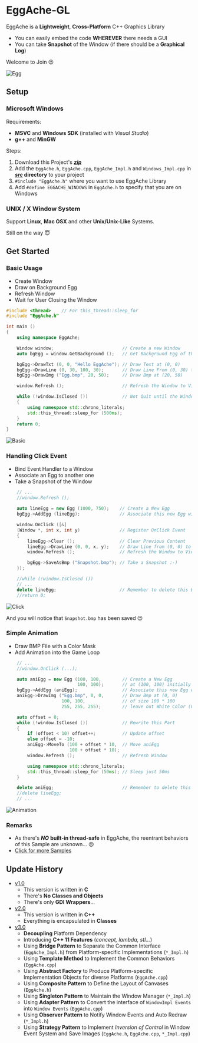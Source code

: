 # EggAche-GL

EggAche is a **Lightweight**, **Cross-Platform** C++ Graphics Library

- You can easily embed the code **WHEREVER** there needs a GUI
- You can take **Snapshot** of the Window (if there should be a **Graphical Log**)

Welcome to Join :wink:

![Egg](Test_Windows/Egg.bmp)

## Setup

### Microsoft Windows

Requirements:

- **MSVC** and **Windows SDK** (installed with *Visual Studio*)
- **g++** and **MinGW**

Steps:

1. Download this Project's **_[zip](https://github.com/BOT-Man-JL/EggAche-GL/archive/master.zip)_**
2. Add the `EggAche.h`, `EggAche.cpp`, `EggAche_Impl.h` and `Windows_Impl.cpp` in **_[src](https://github.com/BOT-Man-JL/EggAche-GL/tree/master/src)_ directory** to your project
3. `#include "EggAche.h"` where you want to use EggAche Library
4. Add `#define EGGACHE_WINDOWS` in `EggAche.h` to specify that you are on Windows

### UNIX / X Window System

Support **Linux**, **Mac OSX** and other **Unix/Unix-Like** Systems.

Still on the way :innocent:

## Get Started

### Basic Usage

- Create Window
- Draw on Background Egg
- Refresh Window
- Wait for User Closing the Window

``` c++
#include <thread>    // For this_thread::sleep_for
#include "EggAche.h"

int main ()
{
    using namespace EggAche;

    Window window;                          // Create a new Window
    auto bgEgg = window.GetBackground ();   // Get Background Egg of this Window

    bgEgg->DrawTxt (0, 0, "Hello EggAche"); // Draw Text at (0, 0)
    bgEgg->DrawLine (0, 30, 100, 30);       // Draw Line From (0, 30) to (100, 30)
    bgEgg->DrawImg ("Egg.bmp", 20, 50);     // Draw Bmp at (20, 50)

    window.Refresh ();                      // Refresh the Window to View Changes

    while (!window.IsClosed ())             // Not Quit until the Window is closed
    {
        using namespace std::chrono_literals;
        std::this_thread::sleep_for (500ms);
    }
    return 0;
}
```

![Basic](Demo/Basic.png)

### Handling Click Event

- Bind Event Handler to a Window
- Associate an Egg to another one
- Take a Snapshot of the Window

``` c++
    // ...
    //window.Refresh ();
    
    auto lineEgg = new Egg (1000, 750);    // Create a New Egg
    bgEgg->AddEgg (lineEgg);               // Associate this new Egg with Background Egg

    window.OnClick ([&]
    (Window *, int x, int y)               // Register OnClick Event
    {
        lineEgg->Clear ();                 // Clear Previous Content
        lineEgg->DrawLine (0, 0, x, y);    // Draw Line from (0, 0) to the Point you Clicked
        window.Refresh ();                 // Refresh the Window to View Changes

        bgEgg->SaveAsBmp ("Snapshot.bmp"); // Take a Snapshot :-)
    });

    //while (!window.IsClosed ())
    // ...
    delete lineEgg;                        // Remember to delete this Egg
    //return 0;
```

![Click](Demo/Click.png)

And you will notice that `Snapshot.bmp` has been saved :wink:

### Simple Animation

- Draw BMP File with a Color Mask
- Add Animation into the Game Loop

``` c++
    // ...
    //window.OnClick (...);

    auto aniEgg = new Egg (100, 100,        // Create a New Egg
                           100, 100);       // at (100, 100) initially
    bgEgg->AddEgg (aniEgg);                 // Associate this new Egg with Background Egg
    aniEgg->DrawImg ("Egg.bmp", 0, 0,       // Draw Bmp at (0, 0)
                     100, 100,              // of size 100 * 100
                     255, 255, 255);        // leave out White Color (FFFFFF)

    auto offset = 0;
    while (!window.IsClosed ())             // Rewrite this Part
    {
        if (offset < 10) offset++;          // Update offset
        else offset = -10;
        aniEgg->MoveTo (100 + offset * 10,  // Move aniEgg
                        100 + offset * 10);
        window.Refresh ();                  // Refresh Window

        using namespace std::chrono_literals;
        std::this_thread::sleep_for (50ms); // Sleep just 50ms
    }

    delete aniEgg;                          // Remember to delete this Egg
    //delete lineEgg;
    // ...
```

![Animation](Demo/Animation.gif)

### Remarks

- As there's **_NO_** **built-in thread-safe** in EggAche, the reentrant behaviors of this Sample are unknown... :disappointed_relieved:
- [Click for more Samples](https://github.com/BOT-Man-JL/EggAche-GL/tree/master/Samples)

## Update History

- [v1.0](https://github.com/BOT-Man-JL/EggAche-GL/raw/master/EggAche_C.zip)
  - This version is written in **C**
  - There's **No Classes and Objects**
  - There's only **GDI Wrappers**...
- [v2.0](https://github.com/BOT-Man-JL/EggAche-GL/releases/tag/v2.0)
  - This version is written in **C++**
  - Everything is encapsulated in **Classes**
- [v3.0](https://github.com/BOT-Man-JL/EggAche-GL/archive/master.zip)
  - **Decoupling** Platform Dependency
  - Introducing **C++ 11 Features** (*concept, lambda, stl...*)
  - Using **Bridge Pattern** to Separate the Common Interface (`EggAche_Impl.h`) from Platform-specific Implementations (`*_Impl.h`)
  - Using **Template Method** to Implement the Common Behaviors (`EggAche.cpp`)
  - Using **Abstract Factory** to Produce Platform-specific Implementation Objects for diverse Platforms (`EggAche.cpp`)
  - Using **Composite Pattern** to Define the Layout of Canvases (`EggAche.h`)
  - Using **Singleton Pattern** to Maintain the Window Manager (`*_Impl.h`)
  - Using **Adapter Pattern** to Convert the interface of `WindowImpl Events` into `Window Events` (`EggAche.cpp`)
  - Using **Observer Pattern** to Notify Window Events and Auto Redraw (`*_Impl.h`)
  - Using **Strategy Pattern** to Implement *Inversion of Control* in Window Event System and Save Images (`EggAche.h`, `EggAche.cpp`, `*_Impl.cpp`)